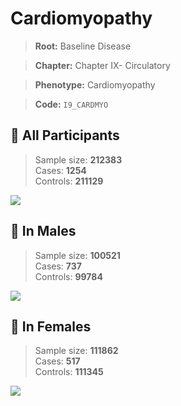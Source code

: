 # Cardiomyopathy

> **Root:** Baseline Disease  

> **Chapter:** Chapter IX- Circulatory  

> **Phenotype:** Cardiomyopathy  

> **Code:** `I9_CARDMYO`

## 🧪 All Participants  
> Sample size: **212383**  
> Cases: **1254**  
> Controls: **211129**
<img src="/Disease/Figures/ALL/Incidence/I9_CARDMYO.png"/>
<CsvTable src="/Disease/Data/ALL/Incidence/COX_I9_CARDMYO.csv" label="🔍 View full results" />

## 👨 In Males  
> Sample size: **100521**  
> Cases: **737**  
> Controls: **99784**
<img src="/Disease/Figures/Male/Incidence/I9_CARDMYO.png"/>
<CsvTable src="/Disease/Data/Male/Incidence/COX_I9_CARDMYO.csv" label="🔍 View full results" />

## 👩 In Females  
> Sample size: **111862**  
> Cases: **517**  
> Controls: **111345**
<img src="/Disease/Figures/Female/Incidence/I9_CARDMYO.png"/>
<CsvTable src="/Disease/Data/Female/Incidence/COX_I9_CARDMYO.csv" label="🔍 View full results" />
